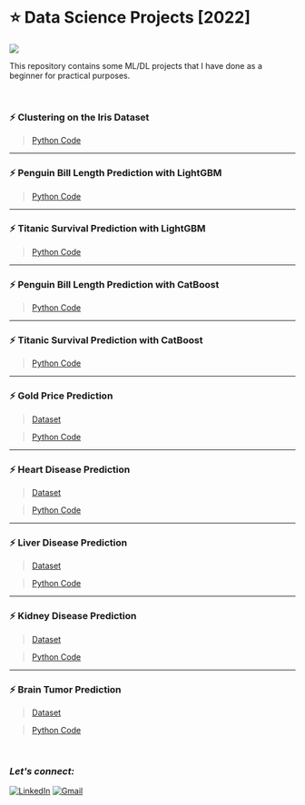 # :star: Data Science Projects [2022]
![](https://img.shields.io/badge/Tools-Python%20|%20Pandas%20|%20Numpy%20|%20Matplotlib%20|%20Seaborn%20|%20xgboost%20|%20lightgbm%20|%20Catboost%20|%20Sklearn|%20Yellowbrick%20-990088?style=for-the-badge)

This repository contains some ML/DL projects that I have done as a beginner for practical purposes. 	  

<br>

### :zap: Clustering on the Iris Dataset
> [Python Code](https://github.com/Rohit-Rannavre/Data-Science-2022/blob/main/Beginner%20Data%20Science%20Projects/kmeans_on_iris.ipynb)

***

### :zap: Penguin Bill Length Prediction with LightGBM
> [Python Code](https://github.com/Rohit-Rannavre/Data-Science-2022/blob/main/Beginner%20Data%20Science%20Projects/penguin_bill_length_prediction_with_lightgbm.ipynb)

***

### :zap: Titanic Survival Prediction with LightGBM
> [Python Code](https://github.com/Rohit-Rannavre/Data-Science-2022/blob/main/Beginner%20Data%20Science%20Projects/titanic_survival_prediction_with_lightgbm.ipynb)

***

### :zap: Penguin Bill Length Prediction with CatBoost
> [Python Code](https://github.com/Rohit-Rannavre/Data-Science-2022/blob/main/Beginner%20Data%20Science%20Projects/penguin_bill_length_prediction_with_catboost.ipynb)

***

### :zap: Titanic Survival Prediction with CatBoost
> [Python Code](https://github.com/Rohit-Rannavre/Data-Science-2022/blob/main/Beginner%20Data%20Science%20Projects/titanic_survival_prediction_with_catboost.ipynb)

***

### :zap: Gold Price Prediction
> [Dataset](https://github.com/Rohit-Rannavre/Data-Science-2022/blob/main/Beginner%20Data%20Science%20Projects/gold_price_data.csv)

> [Python Code](https://github.com/Rohit-Rannavre/Data-Science-2022/blob/main/Beginner%20Data%20Science%20Projects/gold_price_prediction.ipynb)

***

### :zap: Heart Disease Prediction
> [Dataset](https://github.com/Rohit-Rannavre/Data-Science-2022/blob/main/Beginner%20Data%20Science%20Projects/heart_disease_data.csv)

> [Python Code](https://github.com/Rohit-Rannavre/Data-Science-2022/blob/main/Beginner%20Data%20Science%20Projects/heart_disease_prediction.ipynb)

***

### :zap: Liver Disease Prediction
> [Dataset](https://github.com/Rohit-Rannavre/Data-Science-2022/blob/main/Beginner%20Data%20Science%20Projects/liver_disease_dataset.csv)

> [Python Code](https://github.com/Rohit-Rannavre/Data-Science-2022/blob/main/Beginner%20Data%20Science%20Projects/liver_disease_prediction.ipynb)

***

### :zap: Kidney Disease Prediction
> [Dataset](https://github.com/Rohit-Rannavre/Data-Science-2022/blob/main/Beginner%20Data%20Science%20Projects/kidney_dataset.csv)

> [Python Code](https://github.com/Rohit-Rannavre/Data-Science-2022/blob/main/Beginner%20Data%20Science%20Projects/kidney_disease_prediction.ipynb)

***

### :zap: Brain Tumor Prediction
> [Dataset](https://github.com/Rohit-Rannavre/Data-Science-2022/blob/main/Beginner%20Data%20Science%20Projects/brain_tumor_dataset.csv)

> [Python Code](https://github.com/Rohit-Rannavre/Data-Science-2022/blob/main/Beginner%20Data%20Science%20Projects/brain_tumor_prediction.ipynb)

<br>

### ***Let's connect:*** 
[![LinkedIn](https://img.shields.io/badge/linkedin-%230077B5.svg?style=for-the-badge&logo=linkedin&logoColor=white)](https://www.linkedin.com/in/rohit-rannavre) 
[![Gmail](https://img.shields.io/badge/Gmail-D14836?style=for-the-badge&logo=gmail&logoColor=white)](mailto:rohit.rannavre@gmail.com)
